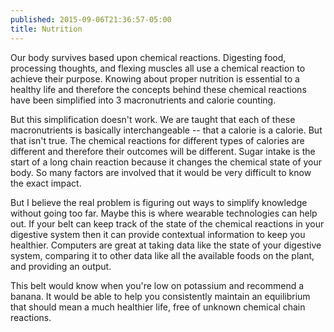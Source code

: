 ```yaml
---
published: 2015-09-06T21:36:57-05:00
title: Nutrition
---
```

Our body survives based upon chemical reactions. Digesting food, processing thoughts, and flexing muscles all use a chemical reaction to achieve their purpose. Knowing about proper nutrition is essential to a healthy life and therefore the concepts behind these chemical reactions have been simplified into 3 macronutrients and calorie counting.

But this simplification doesn't work. We are taught that each of these macronutrients is basically interchangeable -- that a calorie is a calorie. But that isn't true. The chemical reactions for different types of calories are different and therefore their outcomes will be different. Sugar intake is the start of a long chain reaction because it changes the chemical state of your body. So many factors are involved that it would be very difficult to know the exact impact.

But I believe the real problem is figuring out ways to simplify knowledge without going too far. Maybe this is where wearable technologies can help out. If your belt can keep track of the state of the chemical reactions in your digestive system then it can provide contextual information to keep you healthier. Computers are great at taking data like the state of your digestive system, comparing it to other data like all the available foods on the plant, and providing an output.

This belt would know when you're low on potassium and recommend a banana. It would be able to help you consistently maintain an equilibrium that should mean a much healthier life, free of unknown chemical chain reactions.